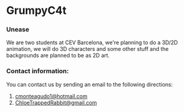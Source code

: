 # GrumpyC4t
### Unease 

We are two students at CEV Barcelona, we're planning to do a 3D/2D animation, we will do 3D characters and some other stuff and the backgrounds are planned to be as 2D art.

### Contact information:
 You can contact us by sending an email to the following directions:
 1. cmonteagudo1@hotmail.com
 1. ChloeTrappedRabbit@gmail.com
